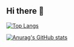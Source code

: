 ## Hi there 👋

[![Top Langs](https://github-readme-stats.vercel.app/api/top-langs/?username=mhmiripoor)](https://github.com/mhmiripoor/github-readme-stats)

[![Anurag's GitHub stats](https://github-readme-stats.vercel.app/api?username=mhmiripoor)](https://github.com/mhmiripoor/github-readme-stats)
<!--
**mhmiripoor/mhmiripoor** is a ✨ _special_ ✨ repository because its `README.md` (this file) appears on your GitHub profile.

Here are some ideas to get you started:

- 🔭 I’m currently working on ...
- 🌱 I’m currently learning ...
- 👯 I’m looking to collaborate on ...
- 🤔 I’m looking for help with ...
- 💬 Ask me about ...
- 📫 How to reach me: ...
- 😄 Pronouns: ...
- ⚡ Fun fact: ...
-->
